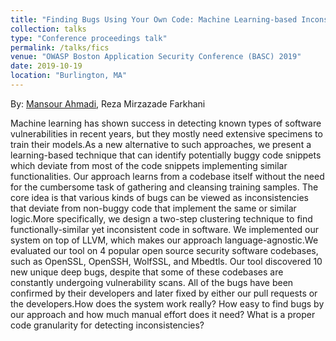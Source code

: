 ```yaml
---
title: "Finding Bugs Using Your Own Code: Machine Learning-based Inconsistent Code Detection."
collection: talks
type: "Conference proceedings talk"
permalink: /talks/fics
venue: "OWASP Boston Application Security Conference (BASC) 2019"
date: 2019-10-19
location: "Burlington, MA"
---
```


By: [Mansour Ahmadi](https://www.linkedin.com/in/mansourahmadi/), Reza Mirzazade Farkhani

Machine learning has shown success in detecting known types of software vulnerabilities in recent years, but they mostly need extensive specimens to train their models.As a new alternative to such approaches, we present a learning-based technique that can identify potentially buggy code snippets which deviate from most of the code snippets implementing similar functionalities. Our approach learns from a codebase itself without the need for the cumbersome task of gathering and cleansing training samples. The core idea is that various kinds of bugs can be viewed as inconsistencies that deviate from non-buggy code that implement the same or similar logic.More specifically, we design a two-step clustering technique to find functionally-similar yet inconsistent code in software. We implemented our system on top of LLVM, which makes our approach language-agnostic.We evaluated our tool on 4 popular open source security software codebases, such as OpenSSL, OpenSSH, WolfSSL, and Mbedtls. Our tool discovered 10 new unique deep bugs, despite that some of these codebases are constantly undergoing vulnerability scans. All of the bugs have been confirmed by their developers and later fixed by either our pull requests or the developers.How does the system work really? How easy to find bugs by our approach and how much manual effort does it need? What is a proper code granularity for detecting inconsistencies?
